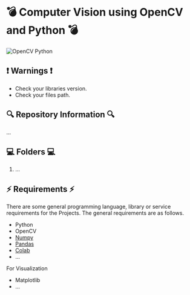 # 💣 Computer Vision using OpenCV and Python 💣

![OpenCV Python](https://miro.medium.com/max/568/1*4NGm_eV4mR2gx-BcuWACYQ.png)

## ❗ Warnings ❗
* Check your libraries version.
* Check your files path.

## 🔍 Repository Information 🔍
...

## 💻 Folders 💻
1. ...

## ⚡ Requirements ⚡

There are some general programming language, library or service requirements for the Projects. The general requirements are as follows.
 *  Python
 *  OpenCV
 *  [Numpy](https://medium.com/@baytop.alicenk/numpy-%C3%B6%C4%9Frenmek-0-d7b35876adfe)
 *  [Pandas](https://medium.com/@baytop.alicenk/pandas-%C3%B6%C4%9Frenmek-0-64ad05faf8e8)
 *  [Colab](https://medium.com/developer-student-clubs-altinbas/colab-guide-for-beginners-394f66b59d20)
 * ...
 
For Visualization
 *	Matplotlib
 * ...
